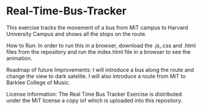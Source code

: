 # Real-Time-Bus-Tracker
This exercise tracks the movement of a bus from MiT campus to Harvard University Campus and shows all the stops on the route.

How to Run:
In order to run this in a browser, download the .js,.css and .html files from the repository and run the index.html file in a browser to see the animation.

Roadmap of future Improvements:
I will introduce a bus along the route and change the view to dark satelite. I will also introduce a route from MiT to Barklee College of Music.

License Information:
The Real Time Bus Tracker Exercise is distributed under the MiT license a copy iof which is uploaded into this repository.
